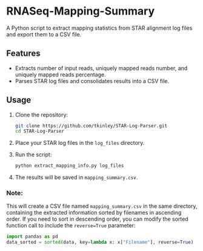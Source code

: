 # RNASeq-Mapping-Summary

A Python script to extract mapping statistics from STAR alignment log files and export them to a CSV file.

## Features

- Extracts number of input reads, uniquely mapped reads number, and uniquely mapped reads percentage.
- Parses STAR log files and consolidates results into a CSV file.

## Usage

1. Clone the repository:
    ```bash
    git clone https://github.com/tkinley/STAR-Log-Parser.git
    cd STAR-Log-Parser
    ```

2. Place your STAR log files in the `log_files` directory.

3. Run the script:
    ```bash
    python extract_mapping_info.py log_files
    ```

4. The results will be saved in `mapping_summary.csv`.

### Note:
This will create a CSV file named `mapping_summary.csv` in the same directory, containing the extracted information sorted by filenames in ascending order. If you need to sort in descending order, you can modify the sorted function call to include the `reverse=True` parameter:
```python
import pandas as pd
data_sorted = sorted(data, key=lambda x: x["Filename"], reverse=True)
```
